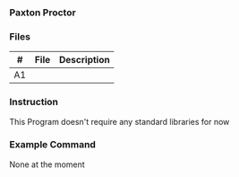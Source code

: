 
### Paxton Proctor

### Files

|   #   | File            | Description                                        |
| :---: | --------------- | -------------------------------------------------- |
|   A1 |  |

### Instruction

This Program doesn't require any standard libraries for now

### Example Command

None at the moment
